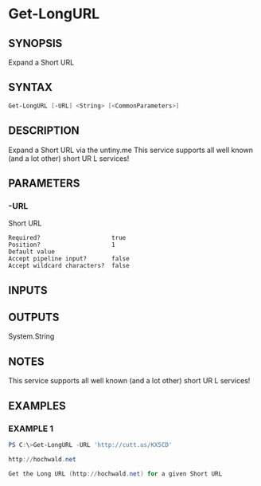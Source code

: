 ﻿# Get-LongURL
## SYNOPSIS
Expand a Short URL

## SYNTAX
```powershell
Get-LongURL [-URL] <String> [<CommonParameters>]
```

## DESCRIPTION
Expand a Short URL via the untiny.me
This service supports all well known (and a lot other) short UR L services!

## PARAMETERS
### -URL <String>
Short URL
```
Required?                    true
Position?                    1
Default value
Accept pipeline input?       false
Accept wildcard characters?  false
```

## INPUTS


## OUTPUTS
System.String

## NOTES
This service supports all well known (and a lot other) short UR L services!

## EXAMPLES
### EXAMPLE 1
```powershell
PS C:\>Get-LongURL -URL 'http://cutt.us/KX5CD'

http://hochwald.net

Get the Long URL (http://hochwald.net) for a given Short URL
```



